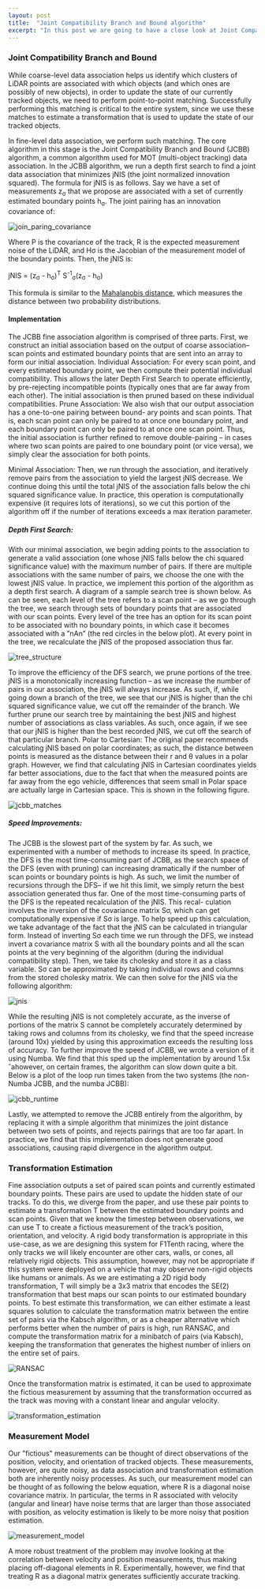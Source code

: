 ```yaml
---
layout: post
title:  "Joint Compatibility Branch and Bound algorithm"
excerpt: "In this post we are going to have a close look at Joint Compatibility Branch and Bound (JCBB) as it's important part of the implementation of fine association of the paper Model-Free Detection and Tracking of Dynamic Objects with 2D LiDAR by Dominic Zeng Wang"
---
```


### Joint Compatibility Branch and Bound
While coarse-level data association helps us identify which clusters of LiDAR points are associated with which objects (and which ones are possibly of new objects), in order to update the state of our currently tracked objects, we need to perform point-to-point matching. Successfully performing this matching is critical to the entire system, since we use these matches to estimate a transformation that is used to update the state of our tracked objects.

In fine-level data association, we perform such matching. The core algorithm in this stage is the Joint Compatibility Branch and Bound (JCBB) algorithm, a common algorithm used for MOT (multi-object tracking) data association. In the JCBB algorithm, we run a depth first search to find a joint data association that minimizes jNIS (the joint normalized innovation squared).
The formula for jNIS is as follows. Say we have a set of measurements z<sub>&sigma;</sub> that we propose are associated with a set of currently estimated boundary points h<sub>&sigma;</sub>. The joint pairing has an innovation covariance of:

![join_paring_covariance](/assets/join_paring_covariance.png)

Where P is the covariance of the track, R is the expected measurement noise of the LiDAR, and Hσ is the Jacobian of the measurement model of the boundary points. Then, the jNIS is:

jNIS = (z<sub>&sigma;</sub> - h<sub>&sigma;</sub>)<sup>T</sup> S<sup>-1</sup><sub>&sigma;</sub>(z<sub>&sigma;</sub> - h<sub>&sigma;</sub>)

This formula is similar to the [Mahalanobis distance](https://en.wikipedia.org/wiki/Mahalanobis_distance), which measures the distance between two probability distributions.

#### Implementation
The JCBB fine association algorithm is comprised of three parts. First, we construct an initial association based on the output of coarse association– scan points and estimated boundary points that are sent into an array to form our initial association.
Individual Association: For every scan point, and every estimated boundary point, we then compute their potential individual compatibility. This allows the later Depth First Search to operate efficiently, by pre-rejecting incompatible points (typically ones that are far away from each other). The initial association is then pruned based on these individual compatibilities.
Prune Association: We also wish that our output association has a one-to-one pairing between bound- ary points and scan points. That is, each scan point can only be paired to at once one boundary point, and each boundary point can only be paired to at once one scan point. Thus, the initial association is further refined to remove double-pairing – in cases where two scan points are paired to one boundary point (or vice versa), we simply clear the association for both points.

Minimal Association: Then, we run through the association, and iteratively remove pairs from the association to yield the largest jNIS decrease. We continue doing this until the total jNIS of the association falls below the chi squared significance value. In practice, this operation is computationally expensive (it requires lots of iterations), so we cut this portion of the algorithm off if the number of iterations exceeds a max iteration parameter.

##### Depth First Search:
With our minimal association, we begin adding points to the association to generate a valid association (one whose jNIS falls below the chi squared significance value) with the maximum number of pairs. If there are multiple associations with the same number of pairs, we choose the one with the lowest jNIS value.
In practice, we implement this portion of the algorithm as a depth first search. A diagram of a sample search tree is shown below. As can be seen, each level of the tree refers to a scan point – as we go through the tree, we search through sets of boundary points that are associated with our scan points. Every level of the tree has an option for its scan point to be associated with no boundary points, in which case it becomes associated with a ”nAn” (the red circles in the below plot). At every point in the tree, we recalculate the jNIS of the proposed association thus far.

![tree_structure](/assets/tree_structure.png)

To improve the efficiency of the DFS search, we prune portions of the tree. jNIS is a monotonically increasing function – as we increase the number of pairs in our association, the jNIS will always increase. As such, if, while going down a branch of the tree, we see that our jNIS is higher than the chi squared significance value, we cut off the remainder of the branch.
We further prune our search tree by maintaining the best jNIS and highest number of associations as class variables. As such, once again, if we see that our jNIS is higher than the best recorded jNIS, we cut off the search of that particular branch.
Polar to Cartesian: The original paper recommends calculating jNIS based on polar coordinates; as such, the distance between points is measured as the distance between their r and θ values in a polar graph. However, we find that calculating jNIS in Cartesian coordinates yields far better associations, due to the fact that when the measured points are far away from the ego vehicle, differences that seem small in Polar space are actually large in Cartesian space. This is shown in the following figure.

![jcbb_matches](/assets/jcbb_matches.png)

##### Speed Improvements:
The JCBB is the slowest part of the system by far. As such, we experimented with a number of methods to increase its speed.
In practice, the DFS is the most time-consuming part of JCBB, as the search space of the DFS (even with pruning) can increasing dramatically if the number of scan points or boundary points is high. As such, we limit the number of recursions through the DFS– if we hit this limit, we simply return the best association generated thus far.
One of the most time-consuming parts of the DFS is the repeated recalculation of the jNIS. This recal- culation involves the inversion of the covariance matrix Sσ, which can get computationally expensive if Sσ is large.
To help speed up this calculation, we take advantage of the fact that the jNIS can be calculated in triangular form. Instead of inverting Sσ each time we run through the DFS, we instead invert a covariance matrix S with all the boundary points and all the scan points at the very beginning of the algorithm (during the individual compatibility step). Then, we take its cholesky and store it as a class variable.
Sσ can be approximated by taking individual rows and columns from the stored cholesky matrix. We can then solve for the jNIS via the following algorithm:

![jnis](/assets/jnis.png)

While the resulting jNIS is not completely accurate, as the inverse of portions of the matrix S cannot be completely accurately determined by taking rows and columns from its cholesky, we find that the speed increase (around 10x) yielded by using this approximation exceeds the resulting loss of accuracy.
To further improve the speed of JCBB, we wrote a version of it using Numba. We find that this sped up the implementation by around 1.5x ˆahowever, on certain frames, the algorithm can slow down quite a bit. Below is a plot of the loop run times taken from the two systems (the non-Numba JCBB, and the numba JCBB):

![jcbb_runtime](/assets/jcbb_runtime.png)

Lastly, we attempted to remove the JCBB entirely from the algorithm, by replacing it with a simple algorithm that minimizes the joint distance between two sets of points, and rejects pairings that are too far apart. In practice, we find that this implementation does not generate good associations, causing rapid divergence in the algorithm output.

### Transformation Estimation
Fine association outputs a set of paired scan points and currently estimated boundary points. These pairs are used to update the hidden state of our tracks.
To do this, we diverge from the paper, and use these pair points to estimate a transformation T between the estimated boundary points and scan points. Given that we know the timestep between observations, we can use T to create a fictious measurement of the track’s position, orientation, and velocity.
A rigid body transformation is appropriate in this use-case, as we are designing this system for F1Tenth racing, where the only tracks we will likely encounter are other cars, walls, or cones, all relatively rigid objects. This assumption, however, may not be appropriate if this system were deployed on a vehicle that may observe non-rigid objects like humans or animals.
As we are estimating a 2D rigid body transformation, T will simply be a 3x3 matrix that encodes the SE(2) transformation that best maps our scan points to our estimated boundary points. To best estimate this transformation, we can either estimate a least squares solution to calculate the transformation matrix between the entire set of pairs via the Kabsch algorithm, or as a cheaper alternative which performs better when the number of pairs is high, run RANSAC, and compute the transformation matrix for a minibatch of pairs (via Kabsch), keeping the transformation that generates the highest number of inliers on the entire set of pairs.

![RANSAC](/assets/ransac.png)

Once the transformation matrix is estimated, it can be used to approximate the fictious measurement by assuming that the transformation occurred as the track was moving with a constant linear and angular velocity.

![transformation_estimation](/assets/transformation_estimation.png)

### Measurement Model
Our "fictious" measurements can be thought of direct observations of the position, velocity, and orientation of tracked objects. These measurements, however, are quite noisy, as data association and transformation estimation both are inherently noisy processes. As such, our measurement model can be thought of as following the below equation, where R is a diagonal noise covariance matrix. In particular, the terms in R associated with velocity (angular and linear) have noise terms that are larger than those associated with position, as velocity estimation is likely to be more noisy that position estimation.

![measurement_model](/assets/measurement_model.png)

A more robust treatment of the problem may involve looking at the correlation between velocity and position measurements, thus making placing off-diagonal elements in R. Experimentally, however, we find that treating R as a diagonal matrix generates sufficiently accurate tracking.
